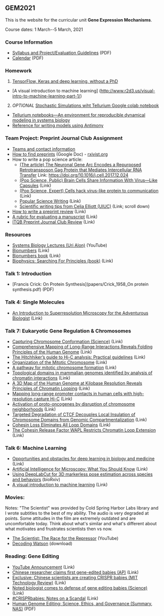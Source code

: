 ## GEM2021

This is the website for the curricular unit **Gene Expression Mechanisms**.

Course dates: 1 March--5 March, 2021

### Course Information

* [Syllabus and Project/Evaluation Guidelines](2021_syllabus.pdf) (PDF)
* [Calendar](2021_calendar.pdf) (PDF)

### Homework

1. [TensorFlow, Keras and deep learning, without a PhD](https://codelabs.developers.google.com/codelabs/cloud-tensorflow-mnist#0)

* [A visual introduction to machine learning] (http://www.r2d3.us/visual-intro-to-machine-learning-part-1/)

2. *OPTIONAL* [Stochastic Simulations wiht Tellurium Google colab notebook](https://colab.research.google.com/drive/1KAZ0g7CA-vjWGVQywEavk2AMnPXAb-15#scrollTo=6RYEz5HgKLoW)

* [Tellurium notebooks—An environment for reproducible dynamical modeling in systems biology](https://www.ncbi.nlm.nih.gov/pmc/articles/PMC6021116/)
* [Reference for writing models using Antimony](https://tellurium.readthedocs.io/en/latest/antimony.html)

### Team Project: Preprint Journal Club Assignment

* [Teams and contact information](teams.md)
* [How to find preprints](https://docs.google.com/document/d/1VkAe4OwQ_X2m7Yw9rptviw_23QgHf3JzKV60aY4MY3g/edit?usp=sharing) (Google Doc) - [rxivist.org](https://rxivist.org/)
* How to write a pop science article:
	* [(The article) The Neuronal Gene Arc Encodes a Repurposed Retrotransposon Gag Protein that Mediates Intercellular RNA Transfer](http://www.cell.com/cell/fulltext/S0092-8674(17)31504-0) Link: https://doi.org/10.1016/j.cell.2017.12.024	
	* [(Pop Science, Public) Brain Cells Share Information With Virus—Like Capsules](https://www.theatlantic.com/science/archive/2018/01/brain-cells-can-share-information-using-a-gene-that-came-from-viruses/550403/) (Link)
	* [(Pop Science, Expert) Cells hack virus-like protein to communication](https://www.nature.com/articles/d41586-018-00492-w) (Link)
	* [Popular Science Writing](http://awelu.srv.lu.se/genres-and-text-types/writing-in-academic-genres/popular-science-writing/) (Link)
	* [Scientific writing tips from Celia Elliott (UIUC)](https://physics.illinois.edu/people/directory/profile/cmelliot) (Link; scroll down)
* [How to write a preprint review](https://www.authorea.com/users/164141/articles/200820-prereview-guidelines-how-to-write-a-preprint-review) (Link)
* [A rubric for evaluating a manuscript](paper_rubric.pdf) (Link)
* [ITQB Preprint Journal Club Review](https://www.authorea.com/users/172741/articles/210868-itqb-preprint-journal-club-9-nov-2017) (Link)

### Resources

* [Systems Biology Lectures (Uri Alon)](https://www.youtube.com/watch?v=Z__BHVFP0Lk) (YouTube)
* [Bionumbers](http://bionumbers.hms.harvard.edu/) (Link)
* [Bionumbers book](http://book.bionumbers.org/) (Link)
* [Biophysics: Searching For Principles (book)](https://sites.google.com/site/biophysicsbook/) (Link)

### Talk 1: Introduction

* [Francis Crick: On Protein Synthesis](papers/Crick_1958_On protein synthesis.pdf) (PDF)

### Talk 4: Single Molecules

* [An Introduction to Superresolution Microscopy for the Adventurous Biologist](https://iopscience.iop.org/article/10.1088/2050-6120/aaae0c/meta) (Link)

### Talk 7: Eukaryotic Gene Regulation & Chromosomes

* [Capturing Chromosome Conformation (Science)](https://doi.org/10.1126/science.1067799) (Link)
* [Comprehensive Mapping of Long-Range Interactions Reveals Folding Principles of the Human Genome](https://doi.org/10.1126/science.1181369) (Link)
* [The Hitchhiker’s guide to Hi-C analysis: Practical guidelines](https://doi.org/10.1016/j.ymeth.2014.10.031) (Link)
* [Organization of the Mitotic Chromosome](http://science.sciencemag.org/content/342/6161/948) (Link)
* [A pathway for mitotic chromosome formation](https://doi.org/10.1126/science.aao6135) (Link)
* [Topological domains in mammalian genomes identified by analysis of chromatin interactions](https://doi.org/10.1038/nature11082) (Link)
* [A 3D Map of the Human Genome at Kilobase Resolution Reveals Principles of Chromatin Looping](https://doi.org/10.1016/j.cell.2014.11.021) (Link)
* [Mapping long-range promoter contacts in human cells with high-resolution capture Hi-C](http://doi.org/10.1038/ng.3286) (Link)
* [Activation of proto-oncogenes by disruption of chromosome neighborhoods](https://doi.org/10.1126/science.aad9024) (Link)
* [Targeted Degradation of CTCF Decouples Local Insulation of Chromosome Domains from Genomic Compartmentalization](https://doi.org/10.1016/j.cell.2017.05.004) (Link)
* [Cohesin Loss Eliminates All Loop Domains](https://doi.org/10.1016/j.cell.2017.09.026) (Link)
* [The Cohesin Release Factor WAPL Restricts Chromatin Loop Extension](https://doi.org/10.1016/j.cell.2017.04.013) (Link)

### Talk 6: Machine Learning

* [Opportunities and obstacles for deep learning in biology and medicine](https://royalsocietypublishing.org/doi/10.1098/rsif.2017.0387) (Link)
* [Artificial Intelligence for Microscopy: What You Should Know](https://www.preprints.org/manuscript/201902.0004/v1) (Link)
* [Using DeepLabCut for 3D markerless pose estimation across species and behaviors](https://www.biorxiv.org/content/10.1101/476531v1) (bioRxiv)
* [A visual introduction to machine learning](http://www.r2d3.us/visual-intro-to-machine-learning-part-1/) (Link)

### Movies:

Notes: "The Scientist" was provided by Cold Spring Harbor Labs library and I wrote subtitles to the best of my ability. The audio is very degraded at points. Some attitudes in the film are extremely outdated and are uncomfortable today. Think about what's similar and what's different about what motivates and frustrates scientists then vs now.

* [The Scientist: The Race for the Repressor](https://www.youtube.com/watch?v=kdOgoTl9Fog) (YouTube)
* [Decoding Watson](https://drive.google.com/file/d/1XHzd3gqCSx8WOi7KsJkmIhcbCmQgsJkK/view?usp=sharing) (download)

### Reading: Gene Editing

* [YouTube Announcement](https://www.youtube.com/watch?v=th0vnOmFltc) (Link)
* [Chinese researcher claims first gene-edited babies (AP)](https://www.apnews.com/4997bb7aa36c45449b488e19ac83e86d) (Link)
* [Exclusive: Chinese scientists are creating CRISPR babies (MIT Technology Review)](https://www.technologyreview.com/s/612458/exclusive-chinese-scientists-are-creating-crispr-babies/) (Link)
* [Noted biologist comes to defense of gene editing babies (Science)](http://www.sciencemag.org/news/2018/11/i-feel-obligation-be-balanced-noted-biologist-comes-defense-gene-editing-babies) (Link)
* [#CRISPRbabies: Notes on a Scandal](https://www.liebertpub.com/doi/10.1089/crispr.2018.29039.spr) (Link)
* [Human Genome Editing: Science, Ethics, and Governance (Summary, NAS)](papers/gene_editing_summary.pdf) (PDF)
